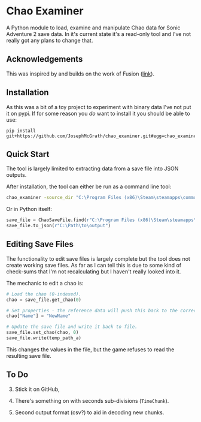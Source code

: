 # Chao Examiner

A Python module to load, examine and manipulate Chao data for Sonic Adventure 2 save data.
In it's current state it's a read-only tool and I've not really got any plans to change that.

## Acknowledgements

This was inspired by and builds on the work of Fusion ([link](https://chao.tehfusion.co.uk/chao-hacking)).


## Installation

As this was a bit of a toy project to experiment with binary data I've not put it on pypi.
If for some reason you *do* want to install it you should be able to use:
```
pip install git+https://github.com/JosephMcGrath/chao_examiner.git#egg=chao_examiner
```


## Quick Start

The tool is largely limited to extracting data from a save file into JSON outputs.

After installation, the tool can either be run as a command line tool:
```bat
chao_examiner -source_dir "C:\Program Files (x86)\Steam\steamapps\common\Sonic Adventure 2" -output_dir "C:\Path\to\output"
```

Or in Python itself:
```py
save_file = ChaoSaveFile.find(r"C:\Program Files (x86)\Steam\steamapps\common\Sonic Adventure 2")
save_file.to_json(r"C:\Path\to\output")
```


## Editing Save Files

The functionality to edit save files is largely complete but the tool does not create working save files.
As far as I can tell this is due to some kind of check-sums that I'm not recalculating but I haven't really looked into it.

The mechanic to edit a chao is:
```py
# Load the chao (0-indexed).
chao = save_file.get_chao(0)

# Set properties - the reference data will push this back to the correct binary values.
chao["Name"] = "NewName"

# Update the save file and write it back to file.
save_file.set_chao(chao, 0)
save_file.write(temp_path_a)
```
This changes the values in the file, but the game refuses to read the resulting save file.


## To Do

3. Stick it on GitHub,

1. There's something on with seconds sub-divisions (`TimeChunk`).
2. Second output format (csv?) to aid in decoding new chunks.
